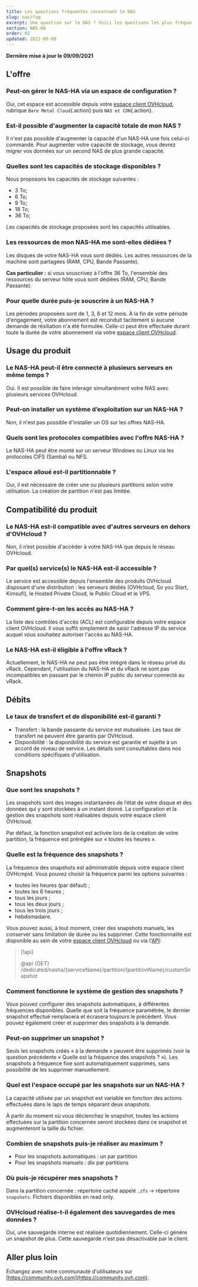 ```yaml
---
title: Les questions fréquentes concernant le NAS
slug: nas/faq
excerpt: Une question sur le NAS ? Voici les questions les plus fréquemment posées.
section: NAS-HA
order: 02
updated: 2021-09-09
---
```


**Dernière mise à jour le 09/09/2021**

## L'offre

### Peut-on gérer le NAS-HA via un espace de configuration ?

Oui, cet espace est accessible depuis votre [espace client OVHcloud](https://www.ovh.com/auth/?action=gotomanager&from=https://www.ovh.com/fr/&ovhSubsidiary=fr), rubrique `Bare Metal Cloud`{.action} puis `NAS et CDN`{.action}.

### Est-il possible d'augmenter la capacité totale de mon NAS ?

Il n'est pas possible d'augmenter la capacité d'un NAS-HA une fois celui-ci commandé. Pour augmenter votre capacité de stockage, vous devrez migrer vos données sur un second NAS de plus grande capacité.

### Quelles sont les capacités de stockage disponibles ?

Nous proposons les capacités de stockage suivantes :

- 3 To;
- 6 To;
- 9 To;
- 18 To;
- 36 To;

Les capacités de stockage proposées sont les capacités utilisables.

### Les ressources de mon NAS-HA me sont-elles dédiées ?

Les disques de votre NAS-HA vous sont dédiés. Les autres ressources de la machine sont partagées (RAM, CPU, Bande Passante).

**Cas particulier :** si vous souscrivez à l'offre 36 To, l'ensemble des ressources du serveur hôte vous sont dédiées (RAM, CPU, Bande Passante).

### Pour quelle durée puis-je souscrire à un NAS-HA ?

Les périodes proposées sont de 1, 3, 6 et 12 mois. À la fin de votre période d'engagement, votre abonnement est reconduit tacitement si aucune demande de résiliation n'a été formulée. Celle-ci peut être effectuée durant toute la durée de votre abonnement via votre [espace client OVHcloud](https://www.ovh.com/auth/?action=gotomanager&from=https://www.ovh.com/fr/&ovhSubsidiary=fr).

## Usage du produit

### Le NAS-HA peut-il être connecté à plusieurs serveurs en même temps ?

Oui. Il est possible de faire interagir simultanément votre NAS avec plusieurs services OVHcloud.

### Peut-on installer un système d’exploitation sur un NAS-HA ?

Non, il n'est pas possible d'installer un OS sur les offres NAS-HA.

### Quels sont les protocoles compatibles avec l'offre NAS-HA ?

Le NAS-HA peut être monté sur un serveur Windows ou Linux via les protocoles CIFS (Samba) ou NFS.

### L'espace alloué est-il partitionnable ?

Oui, il est nécessaire de créer une ou plusieurs partitions selon votre utilisation. La création de partition n'est pas limitée.

## Compatibilité du produit

### Le NAS-HA est-il compatible avec d'autres serveurs en dehors d'OVHcloud ?

Non, il n’est possible d'accéder à votre NAS-HA que depuis le réseau OVHcloud.

### Par quel(s) service(s) le NAS-HA est-il accessible ?

Le service est accessible depuis l'ensemble des produits OVHcloud disposant d'une distribution : les serveurs dédiés (OVHcloud, So you Start, Kimsufi), le Hosted Private Cloud, le Public Cloud et le VPS.

### Comment gère-t-on les accès au NAS-HA ?

La liste des contrôles d'accès (ACL) est configurable depuis votre espace client OVHcloud. Il vous suffit simplement de saisir l'adresse IP du service auquel vous souhaitez autoriser l'accès au NAS-HA.

### Le NAS-HA est-il éligible à l'offre vRack ?

Actuellement, le NAS-HA ne peut pas être intégré dans le réseau privé du vRack. Cependant, l'utilisation du NAS-HA et du vRack ne sont pas incompatibles en passant par le chemin IP public du serveur connecté au vRack.

## Débits

### Le taux de transfert et de disponibilité est-il garanti ?

- Transfert : la bande passante du service est mutualisée. Les taux de transfert ne peuvent être garantis par OVHcloud.
- Disponibilité : la disponibilité du service est garantie et sujette à un accord de niveau de service. Les détails sont consultables dans nos conditions spécifiques d'utilisation.

## Snapshots

### Que sont les snapshots ?

Les snapshots sont des images instantanées de l’état de votre disque et des données qui y sont stockées à un instant donné. La configuration et la gestion des snapshots sont réalisables depuis votre espace client OVHcloud.

Par défaut, la fonction snapshot est activée lors de la création de votre partition, la fréquence est préréglée sur « toutes les heures ».

### Quelle est la fréquence des snapshots ?

La fréquence des snapshots est administrable depuis votre espace client OVHcmpid. Vous pouvez choisir la fréquence parmi les options suivantes :

- toutes les heures (par défaut) ;
- toutes les 6 heures ;
- tous les jours ;
- tous les deux jours ;
- tous les trois jours ;
- hebdomadaire.

Vous pouvez aussi, à tout moment, créer des snapshots manuels, les conserver sans limitation de durée ou les supprimer. Cette fonctionnalité est disponible au sein de votre [espace client OVHcloud](https://www.ovh.com/auth/?action=gotomanager&from=https://www.ovh.com/fr/&ovhSubsidiary=fr) ou via l'[API](https://api.ovh.com/):

> [!api]
>
> @api {GET} /dedicated/nasha/{serviceName}/partition/{partitionName}/customSnapshot
>

### Comment fonctionne le système de gestion des snapshots ?

Vous pouvez configurer des snapshots automatiques, à différentes fréquences disponibles. Quelle que soit la fréquence paramétrée, le dernier snapshot effectué remplacera et écrasera toujours le précédent. Vous pouvez également créer et supprimer des snapshots à la demande.

### Peut-on supprimer un snapshot ?

Seuls les snapshots créés « à la demande » peuvent être supprimés (voir la question précédente « Quelle est la fréquence des snapshots ? »). Les snapshots à fréquence fixe sont automatiquement supprimés, sans possibilité de les supprimer manuellement.

### Quel est l'espace occupé par les snapshots sur un NAS-HA ?

La capacité utilisée par un snapshot est variable en fonction des actions effectuées dans le laps de temps séparant deux snapshots.

À partir du moment où vous déclenchez le snapshot, toutes les actions effectuées sur la partition concernée seront stockées dans ce snapshot et augmenteront la taille du fichier.

### Combien de snapshots puis-je réaliser au maximum ?

- Pour les snapshots automatiques : un par partition
- Pour les snapshots manuels : dix par partitions

### Où puis-je récupérer mes snapshots ?

Dans la partition concernée : répertoire caché appelé `.zfs` → répertoire `snapshots`. Fichiers disponibles en read only.

### OVHcloud réalise-t-il également des sauvegardes de mes données ?

Oui, une sauvegarde interne est réalisée quotidiennement. Celle-ci génère un snapshot de plus. Cette sauvegarde n'est pas désactivable par le client.

## Aller plus loin

Échangez avec notre communauté d'utilisateurs sur [https://community.ovh.com](https://community.ovh.com).
